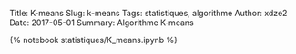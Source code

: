 Title: K-means
Slug: k-means
Tags: statistiques, algorithme
Author: xdze2
Date: 2017-05-01
Summary: Algorithme K-means

{% notebook statistiques/K_means.ipynb %}